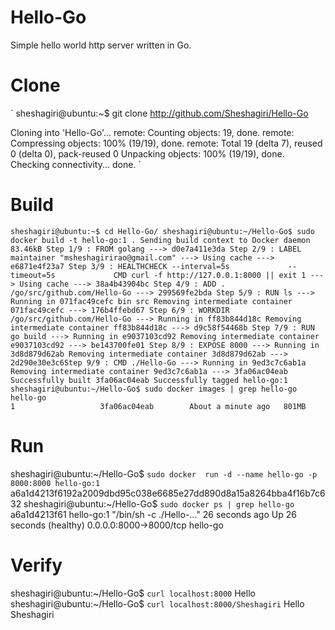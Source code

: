 # Hello-Go
Simple hello world http server written in Go.

# Clone
`
sheshagiri@ubuntu:~$ git clone http://github.com/Sheshagiri/Hello-Go

Cloning into 'Hello-Go'...
remote: Counting objects: 19, done.
remote: Compressing objects: 100% (19/19), done.
remote: Total 19 (delta 7), reused 0 (delta 0), pack-reused 0
Unpacking objects: 100% (19/19), done.
Checking connectivity... done.
`
# Build
`
sheshagiri@ubuntu:~$ cd Hello-Go/
sheshagiri@ubuntu:~/Hello-Go$ sudo docker build -t hello-go:1 .
Sending build context to Docker daemon  83.46kB
Step 1/9 : FROM golang
 ---> d0e7a411e3da
Step 2/9 : LABEL maintainer "msheshagirirao@gmail.com"
 ---> Using cache
 ---> e6871e4f23a7
Step 3/9 : HEALTHCHECK --interval=5s             --timeout=5s             CMD curl -f http://127.0.0.1:8000 || exit 1
 ---> Using cache
 ---> 38a4b43904bc
Step 4/9 : ADD . /go/src/github.com/Hello-Go
 ---> 299569fe2bda
Step 5/9 : RUN ls
 ---> Running in 071fac49cefc
bin
src
Removing intermediate container 071fac49cefc
 ---> 176b4ffebd67
Step 6/9 : WORKDIR /go/src/github.com/Hello-Go
 ---> Running in ff83b844d18c
Removing intermediate container ff83b844d18c
 ---> d9c58f54468b
Step 7/9 : RUN go build
 ---> Running in e9037103cd92
Removing intermediate container e9037103cd92
 ---> be143700fe01
Step 8/9 : EXPOSE 8000
 ---> Running in 3d8d879d62ab
Removing intermediate container 3d8d879d62ab
 ---> 2d290e30e3c6Step 9/9 : CMD ./Hello-Go ---> Running in 9ed3c7c6ab1a
Removing intermediate container 9ed3c7c6ab1a
 ---> 3fa06ac04eab
Successfully built 3fa06ac04eab
Successfully tagged hello-go:1
`
`
sheshagiri@ubuntu:~/Hello-Go$ sudo docker images | grep hello-go
hello-go                                                                     1                   3fa06ac04eab        About a minute ago   801MB
`
# Run
sheshagiri@ubuntu:~/Hello-Go$ `sudo docker  run -d --name hello-go -p 8000:8000 hello-go:1`
a6a1d4213f6192a2009dbd95c038e6685e27dd890d8a15a8264bba4f16b7c632
sheshagiri@ubuntu:~/Hello-Go$ `sudo docker ps | grep hello-go`
a6a1d4213f61        hello-go:1          "/bin/sh -c ./Hello-…"   26 seconds ago      Up 26 seconds (healthy)   0.0.0.0:8000->8000/tcp   hello-go
# Verify
sheshagiri@ubuntu:~/Hello-Go$ `curl localhost:8000`
Hello 
sheshagiri@ubuntu:~/Hello-Go$ `curl localhost:8000/Sheshagiri`
Hello Sheshagiri
